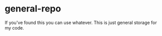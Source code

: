 # general-repo

If you've found this you can use whatever. This is just general storage for my code.
